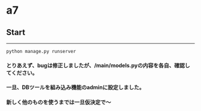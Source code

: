 # a7
## Start
----
```
python manage.py runserver
```

#### とりあえず、bugは修正しましたが、/main/models.pyの内容を各自、確認してください。
#### 一旦、DBツールを組み込み機能のadminに設定しました。
#### 新しく他のものを使うまでは一旦仮決定で～
